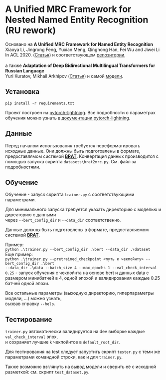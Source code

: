 # A Unified MRC Framework for Nested Named Entity Recognition (RU rework)

Основано на
**A Unified MRC Framework for Named Entity Recognition** <br>
Xiaoya Li, Jingrong Feng, Yuxian Meng, Qinghong Han, Fei Wu and Jiwei Li<br>
In ACL 2020. ([Статья](https://arxiv.org/abs/1910.11476)) и соответствующем [репозитории](https://github.com/ShannonAI/mrc-for-flat-nested-ner), 
<br>
<br>
а также
**Adaptation of Deep Bidirectional Multilingual Transformers for Russian Language** <br>
Yuri Kuratov, Mikhail Arkhipov ([Статья](https://arxiv.org/abs/1905.07213))
и самой [модели](https://huggingface.co/DeepPavlov/rubert-base-cased).<br>

## Установка
`pip install -r requirements.txt`

Проект построен на [pytorch-lightning](https://github.com/PyTorchLightning/pytorch-lightning).
Все подробности о параметрах обучения можно узнать в [документации pytorch-lightning](https://pytorch-lightning.readthedocs.io/en/latest/).

## Данные

Перед началом использования требуется переформатировать исходные данные. Они должны быть подготовлены в формате, предоставлямом системой [**BRAT**](https://brat.nlplab.org/standoff.html). Конвертация данных производится с помощью запуска скрипта `datasets\brat2mrc.py`. См. файл за подробностями.

## Обучение
Обучение - запуск скрипта `trainer.py` с соответствующими параметрами.

Для минимального запуска требуется указать директорию с моделью и директорию с данными <br>
через `--bert_config_dir` и `--data_dir` соответственно.

Данные должны быть подготовлены в формате, предоставляемом системой [**BRAT**](https://brat.nlplab.org/standoff.html).

Пример:<br>
`python .\trainer.py --bert_config_dir .\bert --data_dir .\dataset`<br>
Еще пример:<br>
`python .\trainer.py --pretrained_checkpoint <путь к чекпойнту> --bert_config_dir .\bert `<br>`--data_dir .\data --batch_size 4 --max_epochs 1 --val_check_interval 0.25` - запуск обучения с чекпойнта на основе bert и данных data с размером минибатчей в 4, одной эпохой и валидирования каждые 0.25 батчей одной эпохи. 

Все остальные параметры (выходную директорию, гиперпараметры модели, ...) можно узнать, <br>вызвав справку `--help`.

## Тестирование
`trainer.py` автоматически валидируется на dev выборке каждые `val_check_interval` эпох, <br>
и сохраняет лучшие `k` чекпойнтов в `default_root_dir`.

Для тестирования на test следует запустить скрипт `tester.py` с теми же параметрами командной строки, как и для `trainer.py`.

Также возможно взглянуть на вывод модели и сверить её с исходной разметкой: см. скрипт `test_dataset.py`.
